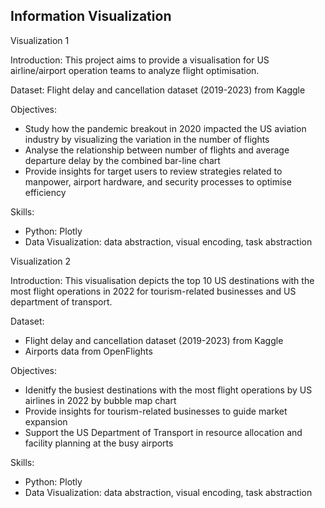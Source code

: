 ## Information Visualization

Visualization 1

Introduction: This project aims to provide a visualisation for US airline/airport operation teams to analyze flight optimisation.

Dataset: Flight delay and cancellation dataset (2019-2023) from Kaggle

Objectives:
- Study how the pandemic breakout in 2020 impacted the US aviation industry by visualizing the variation in the number of flights
- Analyse the relationship between number of flights and average departure delay by the combined bar-line chart
- Provide insights for target users to review strategies related to manpower, airport hardware, and security processes to optimise efficiency

Skills:
- Python: Plotly
- Data Visualization: data abstraction, visual encoding, task abstraction

Visualization 2

Introduction: This visualisation depicts the top 10 US destinations with the most flight operations in 2022 for tourism-related businesses and US department of transport.

Dataset:
- Flight delay and cancellation dataset (2019-2023) from Kaggle
- Airports data from OpenFlights

Objectives:
- Idenitfy the busiest destinations with the most flight operations by US airlines in 2022 by bubble map chart
- Provide insights for tourism-related businesses to guide market expansion
- Support the US Department of Transport in resource allocation and facility planning at the busy airports

Skills:
- Python: Plotly
- Data Visualization: data abstraction, visual encoding, task abstraction
